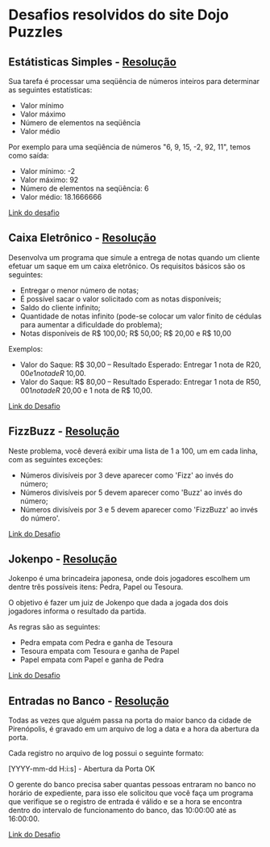 # Desafios resolvidos do site Dojo Puzzles

## Estátisticas Simples - [Resolução](https://github.com/grbalmeida/dojo-puzzles/blob/master/simple-statistics/simple_statistics.py)

Sua tarefa é processar uma seqüência de números inteiros para determinar as seguintes estatísticas:

* Valor mínimo
* Valor máximo
* Número de elementos na seqüência
* Valor médio

Por exemplo para uma seqüência de números "6, 9, 15, -2, 92, 11", temos como saída:

* Valor mínimo: -2
* Valor máximo: 92
* Número de elementos na seqüência: 6
* Valor médio: 18.1666666

[Link do desafio](http://dojopuzzles.com/problemas/exibe/calculando-estatisticas-simples/)

## Caixa Eletrônico - [Resolução](https://github.com/grbalmeida/dojo-puzzles/blob/master/cash-machine/cash_machine.py)

Desenvolva um programa que simule a entrega de notas quando um cliente efetuar um saque em um caixa eletrônico. Os requisitos básicos são os seguintes:

* Entregar o menor número de notas;
* É possível sacar o valor solicitado com as notas disponíveis;
* Saldo do cliente infinito;
* Quantidade de notas infinito (pode-se colocar um valor finito de cédulas para aumentar a dificuldade do problema);
* Notas disponíveis de R$ 100,00; R$ 50,00; R$ 20,00 e R$ 10,00

Exemplos:

* Valor do Saque: R$ 30,00 – Resultado Esperado: Entregar 1 nota de R$20,00 e 1 nota de R$ 10,00.
* Valor do Saque: R$ 80,00 – Resultado Esperado: Entregar 1 nota de R$50,00 1 nota de R$ 20,00 e 1 nota de R$ 10,00.

[Link do Desafio](http://dojopuzzles.com/problemas/exibe/caixa-eletronico/)

## FizzBuzz - [Resolução](https://github.com/grbalmeida/dojo-puzzles/blob/master/fizz-buzz/fizz_buzz.py)

Neste problema, você deverá exibir uma lista de 1 a 100, um em cada linha, com as seguintes exceções:

* Números divisíveis por 3 deve aparecer como 'Fizz' ao invés do número;
* Números divisíveis por 5 devem aparecer como 'Buzz' ao invés do número;
* Números divisíveis por 3 e 5 devem aparecer como 'FizzBuzz' ao invés do número'.

[Link do Desafio](http://dojopuzzles.com/problemas/exibe/fizzbuzz/)

## Jokenpo - [Resolução](https://github.com/grbalmeida/dojo-puzzles/blob/master/jokenpo/jokenpo.py)

Jokenpo é uma brincadeira japonesa, onde dois jogadores escolhem um dentre três possíveis itens: Pedra, Papel ou Tesoura.

O objetivo é fazer um juiz de Jokenpo que dada a jogada dos dois jogadores informa o resultado da partida.

As regras são as seguintes:

* Pedra empata com Pedra e ganha de Tesoura
* Tesoura empata com Tesoura e ganha de Papel
* Papel empata com Papel e ganha de Pedra

[Link do Desafio](http://dojopuzzles.com/problemas/exibe/jokenpo/)

## Entradas no Banco - [Resolução](https://github.com/grbalmeida/dojo-puzzles/blob/master/bank-entries/bank_entries.py)

Todas as vezes que alguém passa na porta do maior banco da cidade de Pirenópolis, é gravado em um arquivo de log a data e a hora da abertura da porta.

Cada registro no arquivo de log possui o seguinte formato:

[YYYY-mm-dd H:i:s] - Abertura da Porta OK

O gerente do banco precisa saber quantas pessoas entraram no banco no horário de expediente, para isso ele solicitou que você faça um programa que verifique se o registro de entrada é válido e se a hora se encontra dentro do intervalo de funcionamento do banco, das 10:00:00 até as 16:00:00.

[Link do Desafio](http://dojopuzzles.com/problemas/exibe/entradas-no-banco/)